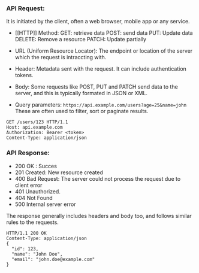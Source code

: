 ### API Request:

It is initiated by the client, often a web browser, mobile app or any service.

- [[HTTP]] Method:
	GET: retrieve data
	POST: send data 
	PUT: Update data
	DELETE: Remove a resource
	PATCH: Update partially

- URL (Uniform Resource Locator):
	The endpoint or location of the server which the request is intraccting with.

- Header: 
	Metadata sent with the request. It can include authentication tokens.

- Body:
	Some requests like POST, PUT and PATCH send data to the server, and this is typically formated in JSON or XML. 

- Query parameters:
	```https://api.example.com/users?age=25&name=john```
	These are often used to filter, sort or paginate results.

```
GET /users/123 HTTP/1.1
Host: api.example.com
Authorization: Bearer <token>
Content-Type: application/json
```
### API Response:

- 200 OK : Succes
- 201 Created: New resource created
- 400 Bad Request: The server could not process the request due to client error
- 401 Unauthorized.
- 404 Not Found
- 500 Internal server error

The response generally includes headers and body too, and follows similar rules to the requests.

```
HTTP/1.1 200 OK
Content-Type: application/json
{
  "id": 123,
  "name": "John Doe",
  "email": "john.doe@example.com"
}
```

